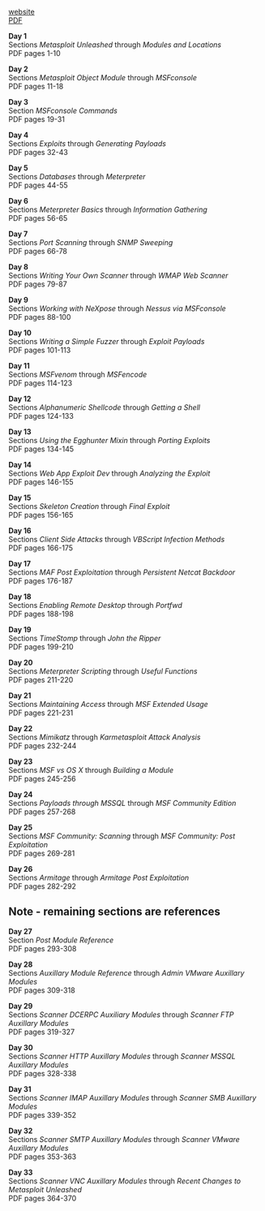[website](https://www.offensive-security.com/metasploit-unleashed/)  
[PDF](https://raw.githubusercontent.com/rewardone/OSCPRepo/master/PDFs%26Documents/Kali_%26_Metasploit/Metasploit-Unleashed_Combined.pdf)  

**Day 1**  
Sections *Metasploit Unleashed* through *Modules and Locations*  
PDF pages 1-10  

**Day 2**  
Sections *Metasploit Object Module* through *MSFconsole*  
PDF pages 11-18  

**Day 3**  
Section *MSFconsole Commands*  
PDF pages 19-31  

**Day 4**  
Sections *Exploits* through *Generating Payloads*  
PDF pages 32-43  

**Day 5**  
Sections *Databases* through *Meterpreter*  
PDF pages 44-55  

**Day 6**  
Sections *Meterpreter Basics* through *Information Gathering*  
PDF pages 56-65  

**Day 7**  
Sections *Port Scanning* through *SNMP Sweeping*  
PDF pages 66-78  

**Day 8**  
Sections *Writing Your Own Scanner* through *WMAP Web Scanner*  
PDF pages 79-87  

**Day 9**  
Sections *Working with NeXpose* through *Nessus via MSFconsole*  
PDF pages 88-100  

**Day 10**  
Sections *Writing a Simple Fuzzer* through *Exploit Payloads*  
PDF pages 101-113  

**Day 11**  
Sections *MSFvenom* through *MSFencode*  
PDF pages 114-123  

**Day 12**  
Sections *Alphanumeric Shellcode* through *Getting a Shell*  
PDF pages 124-133  

**Day 13**  
Sections *Using the Egghunter Mixin* through *Porting Exploits*  
PDF pages 134-145  

**Day 14**  
Sections *Web App Exploit Dev* through *Analyzing the Exploit*  
PDF pages 146-155  

**Day 15**  
Sections *Skeleton Creation* through *Final Exploit*  
PDF pages 156-165  

**Day 16**  
Sections *Client Side Attacks* through *VBScript Infection Methods*  
PDF pages 166-175  

**Day 17**  
Sections *MAF Post Exploitation* through *Persistent Netcat Backdoor*  
PDF pages 176-187  

**Day 18**  
Sections *Enabling Remote Desktop* through *Portfwd*  
PDF pages 188-198  

**Day 19**  
Sections *TimeStomp* through *John the Ripper*  
PDF pages 199-210  

**Day 20**  
Sections *Meterpreter Scripting* through *Useful Functions*  
PDF pages 211-220  

**Day 21**  
Sections *Maintaining Access* through *MSF Extended Usage*  
PDF pages 221-231  

**Day 22**  
Sections *Mimikatz* through *Karmetasploit Attack Analysis*  
PDF pages 232-244  

**Day 23**  
Sections *MSF vs OS X* through *Building a Module*  
PDF pages 245-256  

**Day 24**  
Sections *Payloads through MSSQL* through *MSF Community Edition*  
PDF pages 257-268  

**Day 25**  
Sections *MSF Community: Scanning* through *MSF Community: Post Exploitation*  
PDF pages 269-281  

**Day 26**  
Sections *Armitage* through *Armitage Post Exploitation*  
PDF pages 282-292  

## Note - remaining sections are references

**Day 27**  
Section *Post Module Reference*  
PDF pages 293-308  

**Day 28**  
Sections *Auxillary Module Reference* through *Admin VMware Auxillary Modules*  
PDF pages 309-318  

**Day 29**  
Sections *Scanner DCERPC Auxiliary Modules* through *Scanner FTP Auxillary Modules*  
PDF pages 319-327  

**Day 30**  
Sections *Scanner HTTP Auxillary Modules* through *Scanner MSSQL Auxillary Modules*  
PDF pages 328-338  


**Day 31**  
Sections *Scanner IMAP Auxillary Modules* through *Scanner SMB Auxillary Modules*  
PDF pages 339-352  

**Day 32**  
Sections *Scanner SMTP Auxillary Modules* through *Scanner VMware Auxillary Modules*  
PDF pages 353-363  

**Day 33**  
Sections *Scanner VNC Auxillary Modules* through *Recent Changes to Metasploit Unleashed*  
PDF pages 364-370  

